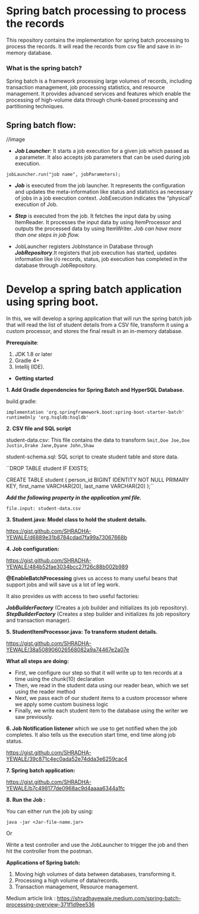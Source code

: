 # Spring batch processing to process the records
This repository contains the implementation for spring batch processing to process the records. It will read the records from csv file and save in in-memory database.

### What is the spring batch?
Spring batch is a framework processing large volumes of records, including transaction management, job processing statistics, and resource management. It provides advanced services and features which enable the processing of high-volume data through chunk-based processing and partitioning techniques.

## Spring batch flow:
//image

* <b><i>Job Launcher</i></b>: It starts a job execution for a given job which passed as a parameter. It also accepts job parameters that can be used during job execution.

``jobLauncher.run("job name", jobParameters);``

* <b><i>Job</i></b> is executed from the job launcher. It represents the configuration and updates the meta-information like status and statistics as necessary of jobs in a job execution context. JobExecution indicates the “physical” execution of Job.

* <b><i>Step</i></b> is executed from the job. It fetches the input data by using ItemReader. It processes the input data by using ItemProcessor and outputs the processed data by using ItemWriter.
_Job can have more than one steps in job flow._

* JobLauncher registers JobInstance in Database through <b><i>JobRepository</i></b>.It registers that job execution has started, updates information like i/o records, status, job execution has completed in the database through JobRepository.

# Develop a spring batch application using spring boot.
In this, we will develop a spring application that will run the spring batch job that will read the list of student details from a CSV file, transform it using a custom processor, and stores the final result in an in-memory database.

<b>Prerequisite</b>:
1. JDK 1.8 or later
2. Gradle 4+
3. Intellij (IDE).

* **Getting started**

**1. Add Gradle dependencies for Spring Batch and HyperSQL Database.**

build.gradle:

``implementation 'org.springframework.boot:spring-boot-starter-batch'
runtimeOnly 'org.hsqldb:hsqldb'``

**2. CSV file and SQL script**

student-data.csv: This file contains the data to transform
``Smit,Doe
Joe,Doe
Justin,Drake
Jane,Dyane
John,Shaw``

student-schema.sql: SQL script to create student table and store data.

``DROP TABLE student IF EXISTS;

CREATE TABLE student  (
  person_id BIGINT IDENTITY NOT NULL PRIMARY KEY,
  first_name VARCHAR(20),
  last_name VARCHAR(20)
);``

***Add the following property in the application.yml file.***

``file.input: student-data.csv``

**3. Student.java: Model class to hold the student details.**

https://gist.github.com/SHRADHA-YEWALE/d6889e31b8784cdad7fa99a73067668b

**4. Job configuration:**

https://gist.github.com/SHRADHA-YEWALE/484b52fae3034bcc27f26c88b002b989

**@EnableBatchProcessing** gives us access to many useful beans that support jobs and will save us a lot of leg work.

It also provides us with access to two useful factories:

***JobBuilderFactory*** (Creates a job builder and initializes its job repository). 
***StepBuilderFactory*** (Creates a step builder and initializes its job repository and transaction manager).

**5. StudentItemProcessor.java: To transform student details.**

https://gist.github.com/SHRADHA-YEWALE/38a508906026568082a9a74467e2a07e 

**What all steps are doing:**

* First, we configure our step so that it will write up to ten records at a time using the chunk(10) declaration
* Then, we read in the student data using our reader bean, which we set using the reader method
* Next, we pass each of our student items to a custom processor where we apply some custom business logic
* Finally, we write each student item to the database using the writer we saw previously.

**6. Job Notification listener** which we use to get notified when the job completes. It also tells us the execution start time, end time along job status.

https://gist.github.com/SHRADHA-YEWALE/39c871c4ec0ada52e74dda3e6259cac4

**7. Spring batch application:**

https://gist.github.com/SHRADHA-YEWALE/b7c498177de0968ac9d4aaaa6344a1fc

**8. Run the Job :**

You can either run the job by using:

``java -jar <Jar-file-name.jar>``

Or

Write a test controller and use the JobLauncher to trigger the job and then hit the controller from the postman.
<br/>

**Applications of Spring batch:**
1. Moving high volumes of data between databases, transforming it.
2. Processing a high volume of data/records.
3. Transaction management, Resource management.

Medium article link : https://shradhayewale.medium.com/spring-batch-processing-overview-371f1d9ee536 




